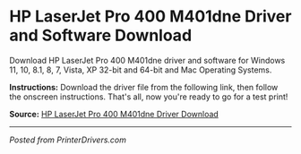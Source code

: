 # HP LaserJet Pro 400 M401dne Driver and Software Download

Download HP LaserJet Pro 400 M401dne driver and software for Windows 11, 10, 8.1, 8, 7, Vista, XP 32-bit and 64-bit and Mac Operating Systems.

**Instructions:** Download the driver file from the following link, then follow the onscreen instructions. That's all, now you're ready to go for a test print!

**Source:** [HP LaserJet Pro 400 M401dne Driver Download](https://printerdrivers.com/hp-laserjet-pro-400-m401dne-driver/)

---
*Posted from PrinterDrivers.com*